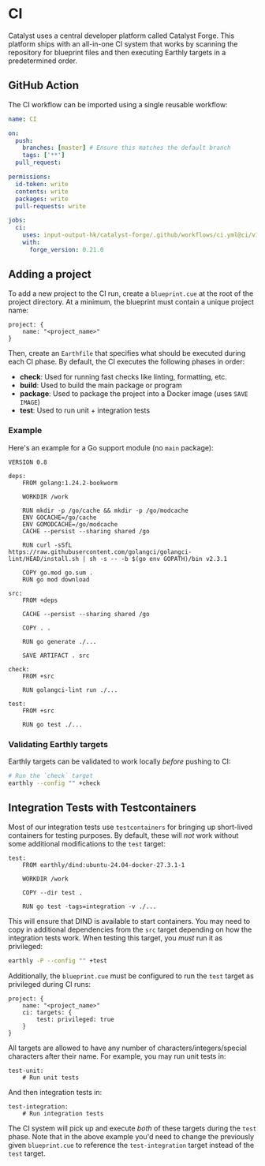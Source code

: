 # CI

Catalyst uses a central developer platform called Catalyst Forge.
This platform ships with an all-in-one CI system that works by scanning the repository for blueprint files and then executing
Earthly targets in a predetermined order.

## GitHub Action

The CI workflow can be imported using a single reusable workflow:

```yaml
name: CI

on:
  push:
    branches: [master] # Ensure this matches the default branch
    tags: ['**']
  pull_request:

permissions:
  id-token: write
  contents: write
  packages: write
  pull-requests: write

jobs:
  ci:
    uses: input-output-hk/catalyst-forge/.github/workflows/ci.yml@ci/v1.10.0
    with:
      forge_version: 0.21.0
```

## Adding a project

To add a new project to the CI run, create a `blueprint.cue` at the root of the project directory.
At a minimum, the blueprint must contain a unique project name:

```cue
project: {
	name: "<project_name>"
}
```

Then, create an `Earthfile` that specifies what should be executed during each CI phase.
By default, the CI executes the following phases in order:

- **check**: Used for running fast checks like linting, formatting, etc.
- **build**: Used to build the main package or program
- **package**: Used to package the project into a Docker image (uses `SAVE IMAGE`)
- **test**: Used to run unit + integration tests

### Example

Here's an example for a Go support module (no `main` package):

```
VERSION 0.8

deps:
    FROM golang:1.24.2-bookworm

    WORKDIR /work

    RUN mkdir -p /go/cache && mkdir -p /go/modcache
    ENV GOCACHE=/go/cache
    ENV GOMODCACHE=/go/modcache
    CACHE --persist --sharing shared /go

    RUN curl -sSfL https://raw.githubusercontent.com/golangci/golangci-lint/HEAD/install.sh | sh -s -- -b $(go env GOPATH)/bin v2.3.1

    COPY go.mod go.sum .
    RUN go mod download

src:
    FROM +deps

    CACHE --persist --sharing shared /go

    COPY . .

    RUN go generate ./...

    SAVE ARTIFACT . src

check:
    FROM +src

    RUN golangci-lint run ./...

test:
    FROM +src

    RUN go test ./...
```

### Validating Earthly targets

Earthly targets can be validated to work locally _before_ pushing to CI:

```bash
# Run the `check` target
earthly --config "" +check
```

## Integration Tests with Testcontainers

Most of our integration tests use `testcontainers` for bringing up short-lived containers for testing purposes.
By default, these will _not_ work without some additional modifications to the `test` target:

```
test:
    FROM earthly/dind:ubuntu-24.04-docker-27.3.1-1

    WORKDIR /work

    COPY --dir test .

    RUN go test -tags=integration -v ./...
```

This will ensure that DIND is available to start containers.
You may need to copy in additional dependencies from the `src` target depending on how the integration tests work.
When testing this target, you _must_ run it as privileged:

```bash
earthly -P --config "" +test
```

Additionally, the `blueprint.cue` must be configured to run the `test` target as privileged during CI runs:

```cue
project: {
	name: "<project_name>"
	ci: targets: {
		test: privileged: true
	}
}
```

All targets are allowed to have any number of characters/integers/special characters after their name.
For example, you may run unit tests in:

```
test-unit:
    # Run unit tests
```

And then integration tests in:

```
test-integration:
    # Run integration tests
```

The CI system will pick up and execute _both_ of these targets during the `test` phase.
Note that in the above example you'd need to change the previously given `blueprint.cue` to reference the `test-integration` target
instead of the `test` target.